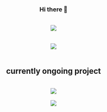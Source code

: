 <div align="center">
  
### Hi there 👋

<!--
**yeverchan/yeverchan** is a ✨ _special_ ✨ repository because its `README.md` (this file) appears on your GitHub profile.

Here are some ideas to get you started:

- 🔭 I’m currently working on ...
- 🌱 I’m currently learning ...
- 👯 I’m looking to collaborate on ...
- 🤔 I’m looking for help with ...
- 💬 Ask me about ...
- 📫 How to reach me: ...
- 😄 Pronouns: ...
- ⚡ Fun fact: ...
-->

<br/>
<a href="https://github.com/yeverchan">
  <img align="center" src="https://github-readme-stats.vercel.app/api?username=yeverchan&theme=dark" />
</a>  
<br/>
<br/>
<br/>
<a href="https://github.com/yeverchan">
  <img align="center" src="https://github-readme-stats.vercel.app/api/top-langs/?username=yeverchan&layout=compact&theme=dark" />
</a>
<br/>
<br/>
  
## currently ongoing project 

  <br/>
    <a href="https://github.com/yeverchan/movue">
      <img align="center" src="https://github-readme-stats.vercel.app/api/pin/?username=yeverchan&repo=movue&theme=dark" />
    </a>
<br/>
<br/>
    <a href="https://github.com/yeverchan/web-chat-application">
      <img align="center" src="https://github-readme-stats.vercel.app/api/pin/?username=yeverchan&repo=web-chat-application&theme=dark" />
    </a>
<br/>
  <!--  done  -->
    <!-- <a href="https://github.com/yeverchan/sustainable_living_web">
      <img align="center" src="https://github-readme-stats.vercel.app/api/pin/?username=yeverchan&repo=sustainable_living_web&theme=dark" />
    </a> -->
    <!--   <a href="https://github.com/yeverchan/web_chat_stomp">
      <img align="center" src="https://github-readme-stats.vercel.app/api/pin/?username=yeverchan&repo=web_chat_stomp&theme=dark" />
    </a> -->
</div>



